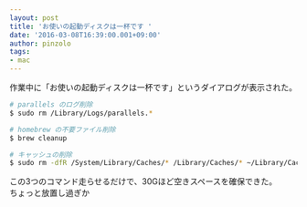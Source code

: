 ```yaml
---
layout: post
title: 'お使いの起動ディスクは一杯です '
date: '2016-03-08T16:39:00.001+09:00'
author: pinzolo
tags:
- mac
---
```


作業中に「お使いの起動ディスクは一杯です」というダイアログが表示された。

```bash
# parallels のログ削除
$ sudo rm /Library/Logs/parallels.*

# homebrew の不要ファイル削除
$ brew cleanup

# キャッシュの削除
$ sudo rm -dfR /System/Library/Caches/* /Library/Caches/* ~/Library/Caches/*
```

この3つのコマンド走らせるだけで、30Gほど空きスペースを確保できた。  
ちょっと放置し過ぎか

